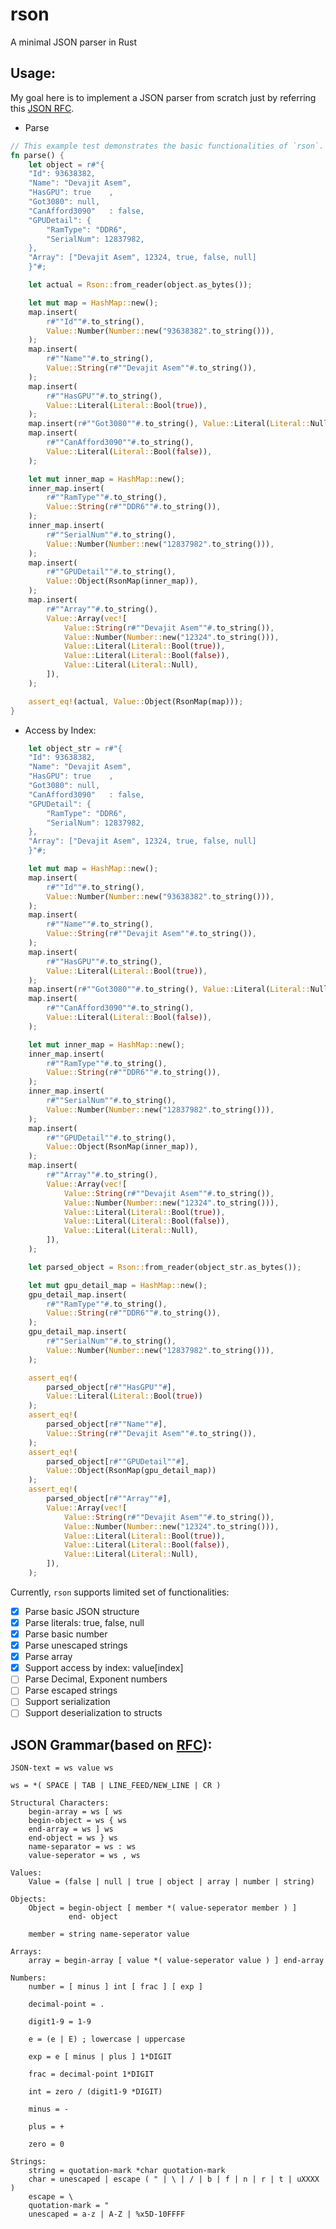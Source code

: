 # rson
A minimal JSON parser in Rust
        
## Usage:
My goal here is to implement a JSON parser from scratch just by referring this [JSON RFC](https://tools.ietf.org/html/rfc7159).

- Parse
```rust
// This example test demonstrates the basic functionalities of `rson`.
fn parse() {
    let object = r#"{
    "Id": 93638382,
    "Name": "Devajit Asem",
    "HasGPU": true    ,
    "Got3080": null,
    "CanAfford3090"   : false,
    "GPUDetail": {
        "RamType": "DDR6",
        "SerialNum": 12837982,
    },
    "Array": ["Devajit Asem", 12324, true, false, null]
    }"#;

    let actual = Rson::from_reader(object.as_bytes());

    let mut map = HashMap::new();
    map.insert(
        r#""Id""#.to_string(),
        Value::Number(Number::new("93638382".to_string())),
    );
    map.insert(
        r#""Name""#.to_string(),
        Value::String(r#""Devajit Asem""#.to_string()),
    );
    map.insert(
        r#""HasGPU""#.to_string(),
        Value::Literal(Literal::Bool(true)),
    );
    map.insert(r#""Got3080""#.to_string(), Value::Literal(Literal::Null));
    map.insert(
        r#""CanAfford3090""#.to_string(),
        Value::Literal(Literal::Bool(false)),
    );

    let mut inner_map = HashMap::new();
    inner_map.insert(
        r#""RamType""#.to_string(),
        Value::String(r#""DDR6""#.to_string()),
    );
    inner_map.insert(
        r#""SerialNum""#.to_string(),
        Value::Number(Number::new("12837982".to_string())),
    );
    map.insert(
        r#""GPUDetail""#.to_string(),
        Value::Object(RsonMap(inner_map)),
    );
    map.insert(
        r#""Array""#.to_string(),
        Value::Array(vec![
            Value::String(r#""Devajit Asem""#.to_string()),
            Value::Number(Number::new("12324".to_string())),
            Value::Literal(Literal::Bool(true)),
            Value::Literal(Literal::Bool(false)),
            Value::Literal(Literal::Null),
        ]),
    );

    assert_eq!(actual, Value::Object(RsonMap(map)));
}
```

- Access by Index:
```rust
    let object_str = r#"{
    "Id": 93638382,
    "Name": "Devajit Asem",
    "HasGPU": true    ,
    "Got3080": null,
    "CanAfford3090"   : false,
    "GPUDetail": {
        "RamType": "DDR6",
        "SerialNum": 12837982,
    },
    "Array": ["Devajit Asem", 12324, true, false, null]
    }"#;

    let mut map = HashMap::new();
    map.insert(
        r#""Id""#.to_string(),
        Value::Number(Number::new("93638382".to_string())),
    );
    map.insert(
        r#""Name""#.to_string(),
        Value::String(r#""Devajit Asem""#.to_string()),
    );
    map.insert(
        r#""HasGPU""#.to_string(),
        Value::Literal(Literal::Bool(true)),
    );
    map.insert(r#""Got3080""#.to_string(), Value::Literal(Literal::Null));
    map.insert(
        r#""CanAfford3090""#.to_string(),
        Value::Literal(Literal::Bool(false)),
    );

    let mut inner_map = HashMap::new();
    inner_map.insert(
        r#""RamType""#.to_string(),
        Value::String(r#""DDR6""#.to_string()),
    );
    inner_map.insert(
        r#""SerialNum""#.to_string(),
        Value::Number(Number::new("12837982".to_string())),
    );
    map.insert(
        r#""GPUDetail""#.to_string(),
        Value::Object(RsonMap(inner_map)),
    );
    map.insert(
        r#""Array""#.to_string(),
        Value::Array(vec![
            Value::String(r#""Devajit Asem""#.to_string()),
            Value::Number(Number::new("12324".to_string())),
            Value::Literal(Literal::Bool(true)),
            Value::Literal(Literal::Bool(false)),
            Value::Literal(Literal::Null),
        ]),
    );

    let parsed_object = Rson::from_reader(object_str.as_bytes());

    let mut gpu_detail_map = HashMap::new();
    gpu_detail_map.insert(
        r#""RamType""#.to_string(),
        Value::String(r#""DDR6""#.to_string()),
    );
    gpu_detail_map.insert(
        r#""SerialNum""#.to_string(),
        Value::Number(Number::new("12837982".to_string())),
    );

    assert_eq!(
        parsed_object[r#""HasGPU""#],
        Value::Literal(Literal::Bool(true))
    );
    assert_eq!(
        parsed_object[r#""Name""#],
        Value::String(r#""Devajit Asem""#.to_string()),
    );
    assert_eq!(
        parsed_object[r#""GPUDetail""#],
        Value::Object(RsonMap(gpu_detail_map))
    );
    assert_eq!(
        parsed_object[r#""Array""#],
        Value::Array(vec![
            Value::String(r#""Devajit Asem""#.to_string()),
            Value::Number(Number::new("12324".to_string())),
            Value::Literal(Literal::Bool(true)),
            Value::Literal(Literal::Bool(false)),
            Value::Literal(Literal::Null),
        ]),
    );
```

Currently, `rson` supports limited set of functionalities:  
- [x] Parse basic JSON structure
- [x] Parse literals: true, false, null
- [x] Parse basic number
- [x] Parse unescaped strings
- [x] Parse array
- [x] Support access by index: value[index]
- [ ] Parse Decimal, Exponent numbers
- [ ] Parse escaped strings
- [ ] Support serialization
- [ ] Support deserialization to structs

## JSON Grammar(based on [RFC](https://tools.ietf.org/html/rfc7159)):

    JSON-text = ws value ws
    
    ws = *( SPACE | TAB | LINE_FEED/NEW_LINE | CR )
    
    Structural Characters:
        begin-array = ws [ ws
        begin-object = ws { ws
        end-array = ws ] ws
        end-object = ws } ws
        name-separator = ws : ws
        value-seperator = ws , ws
    
    Values:
        Value = (false | null | true | object | array | number | string)

    Objects:
        Object = begin-object [ member *( value-seperator member ) ]
                 end- object

        member = string name-seperator value

    Arrays:
        array = begin-array [ value *( value-seperator value ) ] end-array

    Numbers:
        number = [ minus ] int [ frac ] [ exp ]

        decimal-point = .

        digit1-9 = 1-9

        e = (e | E) ; lowercase | uppercase

        exp = e [ minus | plus ] 1*DIGIT

        frac = decimal-point 1*DIGIT

        int = zero / (digit1-9 *DIGIT)

        minus = -

        plus = +

        zero = 0

    Strings:
        string = quotation-mark *char quotation-mark
        char = unescaped | escape ( " | \ | / | b | f | n | r | t | uXXXX )
        escape = \
        quotation-mark = "
        unescaped = a-z | A-Z | %x5D-10FFFF
